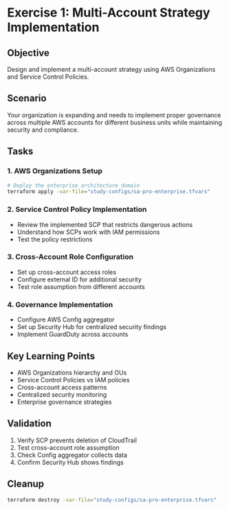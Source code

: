 # Exercise 1: Multi-Account Strategy Implementation

## Objective
Design and implement a multi-account strategy using AWS Organizations and Service Control Policies.

## Scenario
Your organization is expanding and needs to implement proper governance across multiple AWS accounts for different business units while maintaining security and compliance.

## Tasks

### 1. AWS Organizations Setup
```bash
# Deploy the enterprise architecture domain
terraform apply -var-file="study-configs/sa-pro-enterprise.tfvars"
```

### 2. Service Control Policy Implementation
- Review the implemented SCP that restricts dangerous actions
- Understand how SCPs work with IAM permissions
- Test the policy restrictions

### 3. Cross-Account Role Configuration
- Set up cross-account access roles
- Configure external ID for additional security
- Test role assumption from different accounts

### 4. Governance Implementation
- Configure AWS Config aggregator
- Set up Security Hub for centralized security findings
- Implement GuardDuty across accounts

## Key Learning Points
- AWS Organizations hierarchy and OUs
- Service Control Policies vs IAM policies
- Cross-account access patterns
- Centralized security monitoring
- Enterprise governance strategies

## Validation
1. Verify SCP prevents deletion of CloudTrail
2. Test cross-account role assumption
3. Check Config aggregator collects data
4. Confirm Security Hub shows findings

## Cleanup
```bash
terraform destroy -var-file="study-configs/sa-pro-enterprise.tfvars"
```
